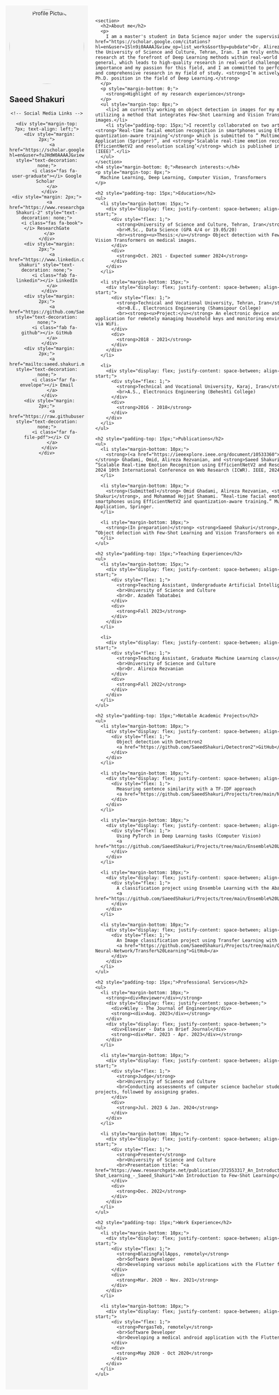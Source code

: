 <html>
<head>
<link rel='stylesheet' href='https://cdnjs.cloudflare.com/ajax/libs/font-awesome/5.15.1/css/all.min.css'>
</head>
<body>
<div style="display: flex;">
  <div style="flex: 1; padding: 10px; background-color: #f5f5f5; max-width: 200px; text-align: center;">
    <img src="assets/img/profile9.png" alt="Profile Picture" width="200" style="border-radius: 50%;">
    <h2 style="text-align: left;">Saeed Shakuri</h2>
    
    <!-- Social Media Links -->

    <div style="margin-top: 7px; text-align: left;">
      <div style="margin: 2px;">
        <a href="https://scholar.google.com/citations?hl=en&user=fuJHdW0AAAAJ&view_op=list_works&sortby=pubdate" style="text-decoration: none;">
          <i class="fas fa-user-graduate"></i> Google Scholar 
        </a>
      </div>
    <div style="margin: 2px;">
      <a href="https://www.researchgate.net/profile/Saeed-Shakuri-2" style="text-decoration: none;">
        <i class="fas fa-book"></i> ResearchGate
      </a>
    </div>
      <div style="margin: 2px;">
        <a href="https://www.linkedin.com/in/saeed-shakuri" style="text-decoration: none;">
          <i class="fab fa-linkedin"></i> LinkedIn
        </a>
      </div>
      <div style="margin: 2px;">
        <a href="https://github.com/SaeedShakuri" style="text-decoration: none;">
          <i class="fab fa-github"></i> GitHub
        </a>
      </div>
      <div style="margin: 2px;">
        <a href="mailto:saeed.shakuri.m@gmail.com" style="text-decoration: none;">
          <i class="far fa-envelope"></i> Email
        </a>
      </div>
      <div style="margin: 2px;">
        <a href="https://raw.githubusercontent.com/SaeedShakuri/SaeedShakuri.gitup.io/main/assets/img/Saeed_Shakuri_CV.pdf" style="text-decoration: none;">
          <i class="far fa-file-pdf"></i> CV
        </a>
      </div>
    </div>
  </div>
  <div style="flex: 3; padding: 20px;">

<!-- ------------------------------------------------------------------------------------------------------ -->

    <section>
      <h2>About me</h2>
      <p>
        I am a master's student in Data Science major under the supervision of <a href="https://scholar.google.com/citations?hl=en&user=1Sln9i0AAAAJ&view_op=list_works&sortby=pubdate">Dr. Alireza Rezvanian</a> at the University of Science and Culture, Tehran, Iran. I am truly enthusiastic about doing research at the forefront of Deep Learning methods within real-world applications in general, which leads to high-quality research in real-world challenges. I recognize the importance and my passion for this field, and I am committed to performing continuous and comprehensive research in my field of study. <strong>I’m actively looking for a Ph.D. position in the field of Deep Learning.</strong>
      </p>
      <p style="margin-bottom: 0;">
        <strong>Highlight of my research experience</strong>
      </p>
      <ul style="margin-top: 8px;">
        <li>I am currently working on object detection in images for my master's thesis, utilizing a method that integrates Few-Shot Learning and Vision Transformers on medical images.</li>
        <li style="padding-top: 15px;">I recently collaborated on two articles titled <strong>’Real-time facial emotion recognition in smartphones using EfficientNetV2 and quantization-aware training’</strong> which is submitted to ” Multimedia Tools and Application (Springer)”, and <strong>’Scalable real-time emotion recognition using EfficientNetV2 and resolution scaling’</strong> which is published in ”ICWR 10th (IEEE)”.</li>
      </ul>
    </section>
    <h4 style="margin-bottom: 0;">Research interests:</h4>
    <p style="margin-top: 8px;">
      Machine Learning, Deep Learning, Computer Vision, Transformers
    </p>
      
<!-- ------------------------------------------------------------------------------------------------------ -->

    <h2 style="padding-top: 15px;">Education</h2>
    <ul>
      <li style="margin-bottom: 15px;">
        <div style="display: flex; justify-content: space-between; align-items: flex-start;">
          <div style="flex: 1;">
            <strong>University of Science and Culture, Tehran, Iran</strong>
            <br>M.Sc., Data Science (GPA 4/4 or 19.05/20)
            <br><strong><u>Thesis:</u></strong> Object detection with Few-Shot Learning and Vision Transformers on medical images.
          </div>
          <div>
            <strong>Oct. 2021 - Expected summer 2024</strong>
          </div>
        </div>
      </li>

      <li style="margin-bottom: 15px;">
        <div style="display: flex; justify-content: space-between; align-items: flex-start;">
          <div style="flex: 1;">
            <strong>Technical and Vocational University, Tehran, Iran</strong>
            <br>B.E., Electronics Engineering (Shamsipour College)
            <br><strong><u>Project:</u></strong> An electronic device and a mobile application for remotely managing household keys and monitoring environmental conditions via WiFi.
          </div>
          <div>
            <strong>2018 - 2021</strong>
          </div>
        </div>
      </li>

      <li>
        <div style="display: flex; justify-content: space-between; align-items: flex-start;">
          <div style="flex: 1;">
            <strong>Technical and Vocational University, Karaj, Iran</strong>
            <br>A.S., Electronics Engineering (Beheshti College)
          </div>
          <div>
            <strong>2016 - 2018</strong>
          </div>
        </div>
      </li>
    </ul>

<!-- ------------------------------------------------------------------------------------------------------ -->

    <h2 style="padding-top: 15px;">Publications</h2>
    <ul>
      <li style="margin-bottom: 10px;">
        <strong>(<a href="https://ieeexplore.ieee.org/document/10533360">Published</a>)</strong> Ghadami, Omid, Alireza Rezvanian, and <strong>Saeed Shakuri</strong>. ”Scalable Real-time Emotion Recognition using EfficientNetV2 and Resolution Scaling.” 2024 10th International Conference on Web Research (ICWR). IEEE, 2024.
      </li>
  
      <li style="margin-bottom: 10px;">
        <strong>(Submitted)</strong> Omid Ghadami, Alireza Rezvanian, <strong>Saeed Shakuri</strong>, and Mohammad Hojjat Shamami. ”Real-time facial emotion recognition in smartphones using EfficientNetV2 and quantization-aware training.” Multimedia Tools and Application, Springer.
      </li>

      <li style="margin-bottom: 10px;">
        <strong>(In preparation)</strong> <strong>Saeed Shakuri</strong>, Alireza Rezvanian, ”Object detection with Few-Shot Learning and Vision Transformers on medical images”.
      </li>
    </ul>

<!-- ------------------------------------------------------------------------------------------------------ -->

    <h2 style="padding-top: 15px;">Teaching Experience</h2>
    <ul>
      <li style="margin-bottom: 15px;">
        <div style="display: flex; justify-content: space-between; align-items: flex-start;">
          <div style="flex: 1;">
            <strong>Teaching Assistant, Undergraduate Artificial Intelligence class</strong>
            <br>University of Science and Culture
            <br>Dr. Azadeh Tabatabei
          </div>
          <div>
            <strong>Fall 2023</strong>
          </div>
        </div>
      </li>
  
      <li>
        <div style="display: flex; justify-content: space-between; align-items: flex-start;">
          <div style="flex: 1;">
            <strong>Teaching Assistant, Graduate Machine Learning class</strong>
            <br>University of Science and Culture
            <br>Dr. Alireza Rezvanian
          </div>
          <div>
            <strong>Fall 2022</strong>
          </div>
        </div>
      </li>
    </ul>

<!-- ------------------------------------------------------------------------------------------------------ -->

    <h2 style="padding-top: 15px;">Notable Academic Projects</h2>
    <ul>
      <li style="margin-bottom: 10px;">
        <div style="display: flex; justify-content: space-between; align-items: center;">
          <div style="flex: 1;">
            Object detection with Detectron2
            <a href="https://github.com/SaeedShakuri/Detectron2">GitHub</a>
          </div>
        </div>
      </li>
    
      <li style="margin-bottom: 10px;">
        <div style="display: flex; justify-content: space-between; align-items: center;">
          <div style="flex: 1;">
            Measuring sentence similarity with a TF-IDF approach
            <a href="https://github.com/SaeedShakuri/Projects/tree/main/NLP">GitHub</a>
          </div>
        </div>
      </li>

      <li style="margin-bottom: 10px;">
        <div style="display: flex; justify-content: space-between; align-items: center;">
          <div style="flex: 1;">
            Using PyTorch in Deep Learning tasks (Computer Vision)
            <a href="https://github.com/SaeedShakuri/Projects/tree/main/Ensemble%20Learning">GitHub</a>
          </div>
        </div>
      </li>

      <li style="margin-bottom: 10px;">
        <div style="display: flex; justify-content: space-between; align-items: center;">
          <div style="flex: 1;">
            A classification project using Ensemble Learning with the Abalone dataset
            <a href="https://github.com/SaeedShakuri/Projects/tree/main/Ensemble%20Learning">GitHub</a>
          </div>
        </div>
      </li>

      <li style="margin-bottom: 10px;">
        <div style="display: flex; justify-content: space-between; align-items: center;">
          <div style="flex: 1;">
            An Image classification project using Transfer Learning with ResNet50
            <a href="https://github.com/SaeedShakuri/Projects/tree/main/Convolutional-Neural-Network/Transfer%20Learning">GitHub</a>
          </div>
        </div>
      </li>
    </ul>

<!-- ------------------------------------------------------------------------------------------------------ -->

    <h2 style="padding-top: 15px;">Professional Services</h2>
    <ul>
      <li style="margin-bottom: 10px;">
        <strong><div>Reviewer</div></strong>
        <div style="display: flex; justify-content: space-between;">
          <div>Wiley - The Journal of Engineering</div>
          <strong><div>Aug. 2023</div></strong>
        </div>
        <div style="display: flex; justify-content: space-between;">
          <div>Elsevier - Data in Brief Journal</div>
          <strong><div>Mar. 2023 - Apr. 2023</div></strong>
        </div>
      </li>

      <li style="margin-bottom: 10px;">
        <div style="display: flex; justify-content: space-between; align-items: flex-start;">
          <div style="flex: 1;">
            <strong>Judge</strong>
            <br>University of Science and Culture
            <br>Conducting assessments of computer science bachelor students’ final projects, followed by assigning grades.
          </div>
          <div>
            <strong>Jul. 2023 & Jan. 2024</strong>
          </div>
        </div>
      </li>

      <li style="margin-bottom: 10px;">
        <div style="display: flex; justify-content: space-between; align-items: flex-start;">
          <div style="flex: 1;">
            <strong>Presenter</strong>
            <br>University of Science and Culture
            <br>Presentation title: ”<a href="https://www.researchgate.net/publication/372553317_An_Introduction_to_Few-Shot_Learning_-_Saeed_Shakuri">An Introduction to Few-Shot Learning</a>”
          </div>
          <div>
            <strong>Dec. 2022</strong>
          </div>
        </div>
      </li>
    </ul>

<!-- ------------------------------------------------------------------------------------------------------ -->

    <h2 style="padding-top: 15px;">Work Experience</h2>
    <ul>
      <li style="margin-bottom: 10px;">
        <div style="display: flex; justify-content: space-between; align-items: flex-start;">
          <div style="flex: 1;">
            <strong>BlazingFallApps, remotely</strong>
            <br>Software Developer
            <br>Developing various mobile applications with the Flutter framework
          </div>
          <div>
            <strong>Mar. 2020 - Nov. 2021</strong>
          </div>
        </div>
      </li>
  
      <li style="margin-bottom: 10px;">
        <div style="display: flex; justify-content: space-between; align-items: flex-start;">
          <div style="flex: 1;">
            <strong>PergasTeb, remotely</strong>
            <br>Software Developer
            <br>Developing a medical android application with the Flutter framework
          </div>
          <div>
            <strong>May 2020 - Oct 2020</strong>
          </div>
        </div>
      </li>
    </ul>
  </div>
</div>
</body>
</html>
